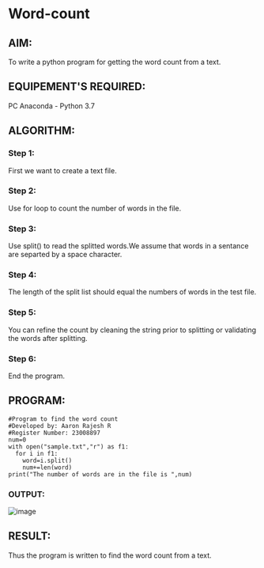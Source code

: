 # Word-count
## AIM:
To write a python program for getting the word count from a text.
## EQUIPEMENT'S REQUIRED: 
PC
Anaconda - Python 3.7
## ALGORITHM: 
### Step 1:
First we want to create a text file.

### Step 2: 
Use for loop to count the number of words in the file.
 
### Step 3: 
Use split() to read the splitted words.We assume that words in a sentance are separted by a space character.


### Step 4: 
The length of the split list should equal the numbers of words in the test file. 

### Step 5: 
You can refine the count by cleaning the string prior to splitting or validating the words after splitting.

### Step 6: 
End the program.
## PROGRAM:
```
#Program to find the word count
#Developed by: Aaron Rajesh R
#Register Number: 23008897
num=0
with open("sample.txt","r") as f1:
  for i in f1:
    word=i.split()
    num+=len(word)
print("The number of words are in the file is ",num)
```

### OUTPUT:
![image](https://github.com/23004205/Word-count/assets/138971114/ae8074bb-45bf-4712-bc98-cd5da1ab4049)


## RESULT:
Thus the program is written to find the word count from a text.
